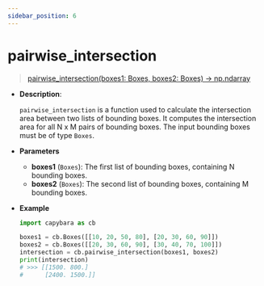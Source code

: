 ```yaml
---
sidebar_position: 6
---
```


# pairwise_intersection

> [pairwise_intersection(boxes1: Boxes, boxes2: Boxes) -> np.ndarray](https://github.com/DocsaidLab/Capybara/blob/975d62fba4f76db59e715c220f7a2af5ad8d050e/capybara/structures/functionals.py#L18)

- **Description**:

  `pairwise_intersection` is a function used to calculate the intersection area between two lists of bounding boxes. It computes the intersection area for all N x M pairs of bounding boxes. The input bounding boxes must be of type `Boxes`.

- **Parameters**

  - **boxes1** (`Boxes`): The first list of bounding boxes, containing N bounding boxes.
  - **boxes2** (`Boxes`): The second list of bounding boxes, containing M bounding boxes.

- **Example**

  ```python
  import capybara as cb

  boxes1 = cb.Boxes([[10, 20, 50, 80], [20, 30, 60, 90]])
  boxes2 = cb.Boxes([[20, 30, 60, 90], [30, 40, 70, 100]])
  intersection = cb.pairwise_intersection(boxes1, boxes2)
  print(intersection)
  # >>> [[1500. 800.]
  #      [2400. 1500.]]
  ```
